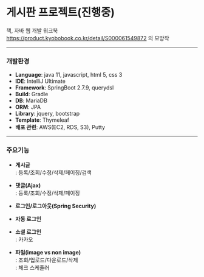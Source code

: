 # 게시판 프로젝트(진행중)



책, 자바 웹 개발 워크북  https://product.kyobobook.co.kr/detail/S000061549872 의 모방작


***
### 개발환경
- **Language**: java 11, javascript, html 5, css 3
- **IDE**: IntelliJ Ultimate
- **Framework**: SpringBoot 2.7.9, querydsl
- **Build**: Gradle
- **DB**: MariaDB
- **ORM**: JPA
- **Library**: jquery, bootstrap
- **Template**: Thymeleaf   
- **배포 관련**: AWS(EC2, RDS, S3), Putty
   
* * *   
### 주요기능   
 - **게시글**    
 : 등록/조회/수정/삭제/페이징/검색   
 
 - **댓글(Ajax)**   
 : 등록/조회/수정/삭제/페이징   
      
 - **로그인/로그아웃(Spring Security)**    
 
 - **자동 로그인**    
 - **소셜 로그인**   
 : 카카오   
  
 - **파일(image vs non image)**   
 : 조회/업로드/다운로드/삭제   
 : 체크 스케줄러   
